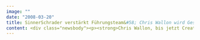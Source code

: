 ```yaml
---
image: ""
date: "2008-03-20"
title: SinnerSchrader verstärkt Führungsteam&#58; Chris Wallon wird Geschäftsführer Kreation / Drei neue Teamleiter an Bord
content: <div class="newsbody"><p><strong>Chris Wallon, bis jetzt Creative Director von Interone Worldwide in Köln, wird am 1. April 2008 Geschäftsführer Kreation von SinnerSchrader. Der 32-jährige gebürtige Rheinländer komplettiert damit die Geschäftsführung der Interaktivagentur. Mit Gregory Jacob (Flash/Kreation), Sven Meyer (Beratung) und Rainer Sax (Technologie) verstärken zudem drei neue Teamleiter die Führungsmannschaft von SinnerSchrader in Hamburg.</strong></p><p>„Interaktives Marketing lebt von der engen Verzahnung von Technologie und Kreation“, erklärt Matthias Schrader, Sprecher der Geschäftsführung von SinnerSchrader, die Berufung des neuen Kreativgeschäftsführers.</p><p>Chris Wallon sieht in der traditionellen Stärke von SinnerSchrader im Bereich Technologie ein Alleinstellungsmerkmal und eine kreative Herausforderung&#58; „Keine andere Interaktivagentur kann die gesamte Wertschöpfungskette des digitalen Marketings von Beratung und Planning über Konzeption und Kreation bis zur technischen Realisierung und der Analyse abbilden - und ist so stark in der interdisziplinären Zusammenarbeit wie SinnerSchrader.“</p><p><strong>Chris Wallon</strong> (32) studierte Graphic Information Design in London und Sydney. Anschließend sammelte er als Freelancer Arbeitserfahrung auf internationalem Parkett. Chris Wallon war fünf Jahre für argonauten G2 tätig, zuletzt als Creative Director für internationale Marken wie AXA, Coca-Cola, Deutsche Bank, Masterfoods, Procter &amp; Gamble, s.Oliver und Tchibo. Als Creative Director bei Interone Worldwide in Köln, einer Agentur von BBDO Worldwide, arbeitete er u.a für Deutsche Post, LBS, Metro und Yazaki.</p><p><strong>Gregory Jacob</strong> (33) ist seit 1. Februar 2008 Head of Flash bei SinnerSchrader und berichtet künftig an Kreativgeschäftsführer Chris Wallon. Er kommt von Tribal DDB, wo er als Art Director die Flash-Abteilung am Standort Hamburg leitete. Gregory Jacob wurde in Seattle, Washington (USA) geboren und begann seine Karriere in Deutschland als Designer bei der Agentur Beenker &amp; Kollegen. Später arbeitete er als Flash-Abteilungsleiter bei I-D Media, Flashentwickler bei M2M sowie als Freier Flashentwickler und Art Director bei BBDO Interone.</p><p><strong>Sven Meyer</strong> (43) ist seit 1. März 2008 Account Director bei SinnerSchrader und berichtet an Laurent Burdin, Geschäftsführer Beratung. Zuletzt war er Senior IT-Consultant bei Bertelsmann arvato mobile. Davor war er als CTO bei Provalor, Head of Technology bei AOL Europe Interactive Marketing sowie Project Manager bei Gruner + Jahr EMS tätig. Der Diplom-Informatiker studierte an den Universitäten Hamburg und Kiel Informatik und BWL. Außerdem verbrachte er einjährige Forschungsaufenthalte am Distributed Systems Technology Centre in Brisbane (Australien) und am King’s College in London.</p><p><strong>Rainer Sax</strong> (34) ist ebenfalls seit 1. März 2008 Technical Director bei SinnerSchrader und berichtet an Holger Blank, Geschäftsführer Technologie. Er war von 2001 bis 2008 bei Elephant Seven tätig und zuletzt als Technical Director verantwortlich für die technische Leitung am Standort Hamburg. Während seines Philosophiestudiums an der LMU München und der Oxford University bis zum Abschluss als Magister Artium war er als Freier Web-Entwickler und Berater tätig.</p></div>
---
```

